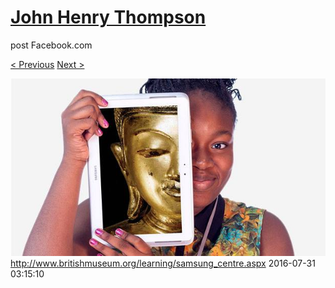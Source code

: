 # [John Henry Thompson](../README.md)
post Facebook.com

[< Previous](2016-08-01-2.md) [Next >](2016-07-31-2.md)

[![](../media/2016-07-31/Timeline-Photos-http-www-britishmuseum-org-learning-samsung_cent.jpg)](../README.md)
http://www.britishmuseum.org/learning/samsung_centre.aspx
2016-07-31 03:15:10